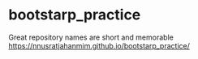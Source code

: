 # bootstarp_practice
Great repository names are short and memorable
 https://nnusratjahanmim.github.io/bootstarp_practice/
